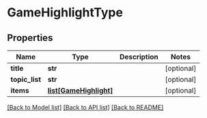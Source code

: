# GameHighlightType

## Properties
Name | Type | Description | Notes
------------ | ------------- | ------------- | -------------
**title** | **str** |  | [optional] 
**topic_list** | **str** |  | [optional] 
**items** | [**list[GameHighlight]**](GameHighlight.md) |  | [optional] 

[[Back to Model list]](../README.md#documentation-for-models) [[Back to API list]](../README.md#documentation-for-api-endpoints) [[Back to README]](../README.md)

